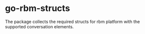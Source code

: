 # go-rbm-structs

The package collects the required structs for rbm platform with the supported conversation elements.


